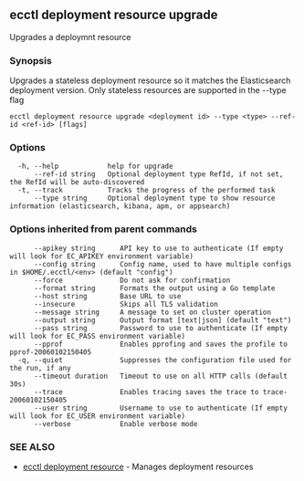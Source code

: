 ## ecctl deployment resource upgrade

Upgrades a deploymnt resource

### Synopsis

Upgrades a stateless deployment resource so it matches the Elasticsearch
deployment version. Only stateless resources are supported in the --type flag

```
ecctl deployment resource upgrade <deployment id> --type <type> --ref-id <ref-id> [flags]
```

### Options

```
  -h, --help            help for upgrade
      --ref-id string   Optional deployment type RefId, if not set, the RefId will be auto-discovered
  -t, --track           Tracks the progress of the performed task
      --type string     Optional deployment type to show resource information (elasticsearch, kibana, apm, or appsearch)
```

### Options inherited from parent commands

```
      --apikey string      API key to use to authenticate (If empty will look for EC_APIKEY environment variable)
      --config string      Config name, used to have multiple configs in $HOME/.ecctl/<env> (default "config")
      --force              Do not ask for confirmation
      --format string      Formats the output using a Go template
      --host string        Base URL to use
      --insecure           Skips all TLS validation
      --message string     A message to set on cluster operation
      --output string      Output format [text|json] (default "text")
      --pass string        Password to use to authenticate (If empty will look for EC_PASS environment variable)
      --pprof              Enables pprofing and saves the profile to pprof-20060102150405
  -q, --quiet              Suppresses the configuration file used for the run, if any
      --timeout duration   Timeout to use on all HTTP calls (default 30s)
      --trace              Enables tracing saves the trace to trace-20060102150405
      --user string        Username to use to authenticate (If empty will look for EC_USER environment variable)
      --verbose            Enable verbose mode
```

### SEE ALSO

* [ecctl deployment resource](ecctl_deployment_resource.md)	 - Manages deployment resources

